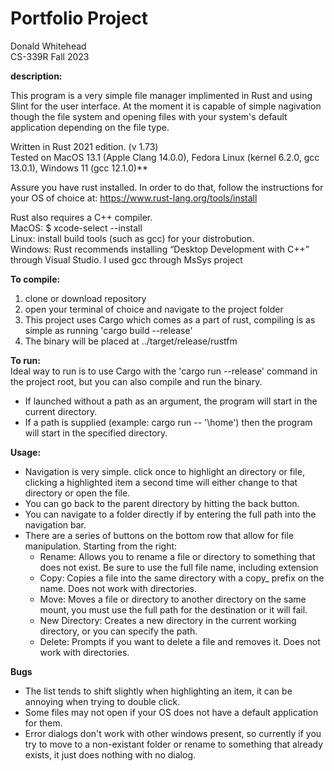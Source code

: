 # Portfolio Project

Donald Whitehead  
CS-339R Fall 2023  

**description:**  

This program is a very simple file manager implimented in Rust and using Slint for the user interface. At the moment it is capable of simple nagivation though the file system and opening files with your system's default application depending on the file type.  

Written in Rust 2021 edition. (v 1.73)  
Tested on MacOS 13.1 (Apple Clang 14.0.0), Fedora Linux (kernel 6.2.0, gcc 13.0.1), Windows 11 (gcc 12.1.0)**   

Assure you have rust installed. In order to do that, follow the instructions for your OS of choice at: https://www.rust-lang.org/tools/install  

Rust also requires a C++ compiler.  
MacOS: $ xcode-select --install  
Linux: install build tools (such as gcc) for your distrobution.  
Windows: Rust recommends installing “Desktop Development with C++” through Visual Studio. I used gcc through MsSys project  

**To compile:**  
  1) clone or download repository 
  2) open your terminal of choice and navigate to the project folder 
  3) This project uses Cargo which comes as a part of rust, compiling is as simple as running 'cargo build --release' 
  4) The binary will be placed at ../target/release/rustfm  

**To run:**  
  Ideal way to run is to use Cargo with the 'cargo run --release' command in the project root, but you can also compile and run the binary.  

  - If launched without a path as an argument, the program will start in the current directory.  
  - If a path is supplied (example: cargo run -- '\home') then the program will start in the specified directory.  

**Usage:**  
  - Navigation is very simple. click once to highlight an directory or file, clicking a highlighted item a second time will either change to that directory or open the file.  
  - You can go back to the parent directory by hitting the back button.  
  - You can navigate to a folder directly if by entering the full path into the navigation bar.  
  - There are a series of buttons on the bottom row that allow for file manipulation. Starting from the right:
    - Rename: Allows you to rename a file or directory to something that does not exist. Be sure to use the full file name, including extension
    - Copy: Copies a file into the same directory with a copy_ prefix on the name. Does not work with directories.
    - Move: Moves a file or directory to another directory on the same mount, you must use the full path for the destination or it will fail.
    - New Directory: Creates a new directory in the current working directory, or you can specify the path.
    - Delete: Prompts if you want to delete a file and removes it. Does not work with directories.

**Bugs**    
  - The list tends to shift slightly when highlighting an item, it can be annoying when trying to double click.  
  - Some files may not open if your OS does not have a default application for them.  
  - Error dialogs don't work with other windows present, so currently if you try to move to a non-existant folder or rename to something that already exists, it just does nothing with no dialog.  



